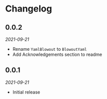 # Changelog

## 0.0.2

_2021-09-21_

 * Rename `YamlBlowout` to `BlowoutYaml`
 * Add Acknowledgements section to readme

## 0.0.1

_2021-09-21_

 * Initial release